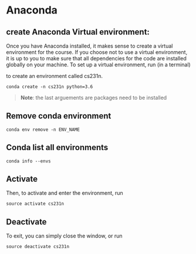 # Anaconda

## create **Anaconda Virtual environment:**

Once you have Anaconda installed, it makes sense to create a virtual environment for the course. If you choose not to
use a virtual environment, it is up to you to make sure that all dependencies for the code are installed globally on
your machine. To set up a virtual environment, run (in a terminal)

to create an environment called cs231n.

```
conda create -n cs231n python=3.6
```

> **Note**: the last arguements are packages need to be installed

## Remove conda environment

```
conda env remove -n ENV_NAME
```

## Conda list all environments

```
conda info --envs
```

## Activate

Then, to activate and enter the environment, run

```
source activate cs231n
```

## Deactivate

To exit, you can simply close the window, or run

```
source deactivate cs231n
```
